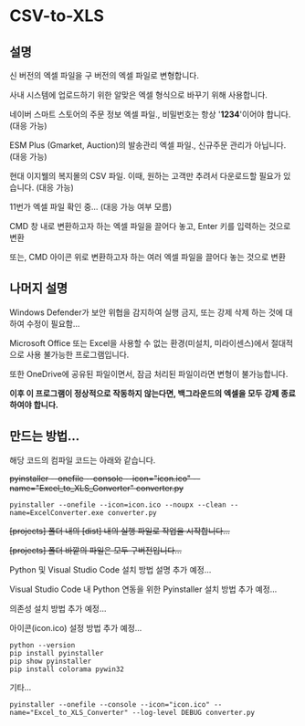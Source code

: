 # CSV-to-XLS
설명
---
신 버전의 엑셀 파일을 구 버전의 엑셀 파일로 변형합니다.

사내 시스템에 업로드하기 위한 알맞은 엑셀 형식으로 바꾸기 위해 사용합니다.

네이버 스마트 스토어의 주문 정보 엑셀 파일., 비밀번호는 항상 '**1234**'이어야 합니다. (대응 가능)

ESM Plus (Gmarket, Auction)의 발송관리 엑셀 파일., 신규주문 관리가 아닙니다. (대응 가능)

현대 이지웰의 복지몰의 CSV 파일. 이때, 원하는 고객만 추려서 다운로드할 필요가 있습니다. (대응 가능)

11번가 엑셀 파일 확인 중... (대응 가능 여부 모름)

CMD 창 내로 변환하고자 하는 엑셀 파일을 끌어다 놓고, Enter 키를 입력하는 것으로 변환

또는, CMD 아이콘 위로 변환하고자 하는 여러 엑셀 파일을 끌어다 놓는 것으로 변환


나머지 설명
---
Windows Defender가 보안 위협을 감지하여 실행 금지, 또는 강제 삭제 하는 것에 대하여 수정이 필요함...

Microsoft Office 또는 Excel을 사용할 수 없는 환경(미설치, 미라이센스)에서 절대적으로 사용 불가능한 프로그램입니다.

또한 OneDrive에 공유된 파일이면서, 잠금 처리된 파일이라면 변형이 불가능합니다.

**이후 이 프로그램이 정상적으로 작동하지 않는다면, 백그라운드의 엑셀을 모두 강제 종료 하여야 합니다.**


만드는 방법...
---
해당 코드의 컴파일 코드는 아래와 같습니다.

~~pyinstaller --onefile --console --icon="icon.ico" --name="Excel_to_XLS_Converter" converter.py~~
```
pyinstaller --onefile --icon=icon.ico --noupx --clean --name=ExcelConverter.exe converter.py
```

~~[projects] 폴더 내의 [dist] 내의 실행 파일로 작업을 시작합니다...~~

~~[projects] 폴더 바깥의 파일은 모두 구버전입니다...~~


Python 및 Visual Studio Code 설치 방법 설명 추가 예정...

Visual Studio Code 내 Python 연동을 위한 Pyinstaller 설치 방법 추가 예정...

의존성 설치 방법 추가 예정...

아이콘(icon.ico) 설정 방법 추가 예정...


```
python --version
pip install pyinstaller
pip show pyinstaller
pip install colorama pywin32
```


기타...

```
pyinstaller --onefile --console --icon="icon.ico" --name="Excel_to_XLS_Converter" --log-level DEBUG converter.py
```
